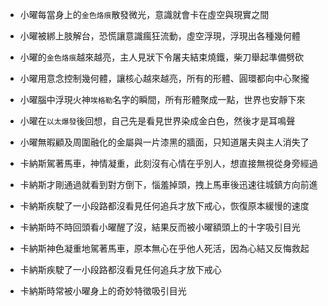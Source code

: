+ 小曜每當身上的`金色烙痕`散發微光，意識就會卡在虛空與現實之間
+ 小曜被綁上肢解台，恐慌讓意識瘋狂流動，虛空浮現，浮現出各種幾何體
+ 小曜的`金色烙痕`越來越亮，主人見狀下令屠夫結束燒鐵，柴刀舉起準備劈砍
+ 小曜用意念控制幾何體，讓核心越來越亮，所有的形體、圓環都向中心聚攏
+ 小曜腦中浮現火神`埃格勒`名字的瞬間，所有形體聚成一點，世界也安靜下來
+ 小曜在`以太爆發`後回想，自己先是看見世界染成金白色，然後才是耳鳴聲
+ 小曜無暇顧及周圍融化的金屬與一片漆黑的牆面，只知道屠夫與主人消失了

+ 卡納斯駕著馬車，神情凝重，此刻沒有心情在乎別人，想直接無視從身旁經過
+ 卡納斯才剛通過就看到對方倒下，惱羞掉頭，拽上馬車後迅速往城鎮方向前進
+ 卡納斯疾駛了一小段路都沒看見任何追兵才放下戒心，恢復原本緩慢的速度
+ 卡納斯時不時回頭看小曜醒了沒，結果反而被小曜額頭上的十字吸引目光
+ 卡納斯神色凝重地駕著馬車，原本無心在乎他人死活，因為心結又反悔救起
+ 卡納斯疾駛了一小段路都沒看見任何追兵才放下戒心
+ 卡納斯時常被小曜身上的奇妙特徵吸引目光